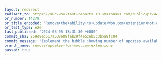```yaml
---
layout: redirect
redirect_to: https://a8c-woo-test-reports.s3.amazonaws.com/public/pr/44279/e2e/index.html
pr_number: 44279
pr_title_encoded: "Remove+the+ability+to+update+Woo.com+extension+not+available+in+WP.org+plugin+directory"
pr_test_type: e2e
last_published: "2024-03-05 18:31:30 +0000"
commit_sha: 259e9ed517a538608fab29f4e52eb5c3b5a8fc04
commit_message: "Implement the bubble showing number of updates available on WooCommer…"
branch_name: remove/updates-for-woo.com-extensions
passed: true
---
```

